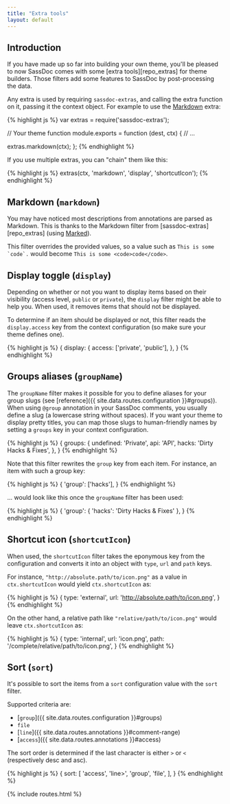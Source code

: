 ```yaml
---
title: "Extra tools"
layout: default
---
```


## Introduction

If you have made up so far into building your own theme, you'll be pleased to now SassDoc comes with some [extra tools][repo_extras] for theme builders. Those filters add some features to SassDoc by post-processing the data.

Any extra is used by requiring `sassdoc-extras`, and calling the extra function on it, passing it the context object. For example to use the [Markdown](#markdown) extra:

{% highlight js %}
var extras = require('sassdoc-extras');

// Your theme function
module.exports = function (dest, ctx) {
  // ...

  extras.markdown(ctx);
};
{% endhighlight %}

If you use multiple extras, you can "chain" them like this:

{% highlight js %}
extras(ctx, 'markdown', 'display', 'shortcutIcon');
{% endhighlight %}

## Markdown (`markdown`)

You may have noticed most descriptions from annotations are parsed as Markdown. This is thanks to the Markdown filter from [sassdoc-extras][repo_extras] (using [Marked](https://github.com/chjj/marked)).

This filter overrides the provided values, so a value such as ``This is some `code`.`` would become ``This is some <code>code</code>``.

## Display toggle (`display`)

Depending on whether or not you want to display items based on their visibility (access level, `public` or `private`), the `display` filter might be able to help you. When used, it removes items that should not be displayed.

To determine if an item should be displayed or not, this filter reads the `display.access` key from the context configuration (so make sure your theme defines one).

{% highlight js %}
{
  display: {
    access: ['private', 'public'],
  },
}
{% endhighlight %}

## Groups aliases (`groupName`)

The `groupName` filter makes it possible for you to define aliases for your group slugs (see [reference]({{ site.data.routes.configuration }}#groups)). When using `@group` annotation in your SassDoc comments, you usually define a slug (a lowercase string without spaces). If you want your theme to display pretty titles, you can map those slugs to human-friendly names by setting a `groups` key in your context configuration.

{% highlight js %}
{
  groups: {
    undefined: 'Private',
    api: 'API',
    hacks: 'Dirty Hacks & Fixes',
  },
}
{% endhighlight %}

Note that this filter rewrites the `group` key from each item. For instance, an item with such a group key:

{% highlight js %}
{
  'group': ['hacks'],
}
{% endhighlight %}

... would look like this once the `groupName` filter has been used:

{% highlight js %}
{
  'group': { 'hacks': 'Dirty Hacks & Fixes' },
}
{% endhighlight %}

## Shortcut icon (`shortcutIcon`)

When used, the `shortcutIcon` filter takes the eponymous key from the configuration and converts it into an object with `type`, `url` and `path` keys.

For instance, `"http://absolute.path/to/icon.png"` as a value in `ctx.shortcutIcon` would yield `ctx.shortcutIcon` as:

{% highlight js %}
{
  type: 'external',
  url: 'http://absolute.path/to/icon.png',
}
{% endhighlight %}

On the other hand, a relative path like `"relative/path/to/icon.png"` would leave `ctx.shortcutIcon` as:

{% highlight js %}
{
  type: 'internal',
  url: 'icon.png',
  path: '/complete/relative/path/to/icon.png',
}
{% endhighlight %}

## Sort (`sort`)

It's possible to sort the items from a `sort` configuration value with the `sort` filter.

Supported criteria are:

* [`group`]({{ site.data.routes.configuration }}#groups)
* `file`
* [`line`]({{ site.data.routes.annotations }}#comment-range)
* [`access`]({{ site.data.routes.annotations }}#access)

The sort order is determined if the last character is either `>` or `<` (respectively desc and asc).

{% highlight js %}
{
  sort: [
    'access',
    'line>',
    'group',
    'file',
  ],
}
{% endhighlight %}

{% include routes.html %}
